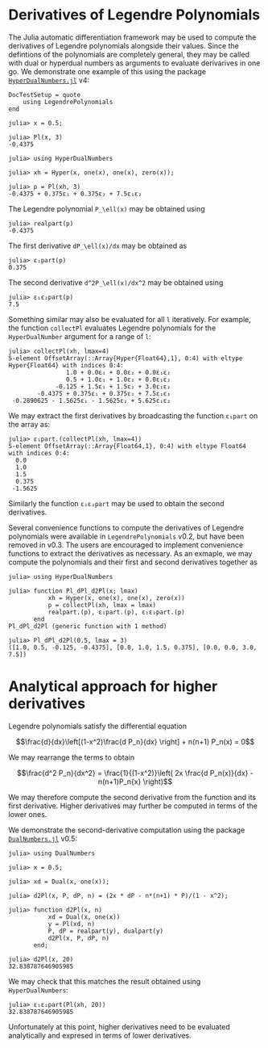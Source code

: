 # Derivatives of Legendre Polynomials

The Julia automatic differentiation framework may be used to compute the derivatives of Legendre polynomials alongside their values. Since the defintions of the polynomials are completely general, they may be called with dual or hyperdual numbers as arguments to evaluate derivarives in one go. 
We demonstrate one example of this using the package [`HyperDualNumbers.jl`](https://github.com/JuliaDiff/HyperDualNumbers.jl) v4:

```@meta
DocTestSetup = quote
	using LegendrePolynomials
end
```

```jldoctest hyperdual
julia> x = 0.5;

julia> Pl(x, 3)
-0.4375

julia> using HyperDualNumbers

julia> xh = Hyper(x, one(x), one(x), zero(x));

julia> p = Pl(xh, 3)
-0.4375 + 0.375ε₁ + 0.375ε₂ + 7.5ε₁ε₂
```

The Legendre polynomial ``P_\ell(x)`` may be obtained using 

```jldoctest hyperdual
julia> realpart(p)
-0.4375
```

The first derivative ``dP_\ell(x)/dx`` may be obtained as 

```jldoctest hyperdual
julia> ε₁part(p)
0.375
```

The second derivative ``d^2P_\ell(x)/dx^2`` may be obtained using 

```jldoctest hyperdual
julia> ε₁ε₂part(p)
7.5
```

Something similar may also be evaluated for all `l` iteratively. For example, the function `collectPl` evaluates Legendre polynomials for the `HyperDualNumber` argument for a range of `l`:

```jldoctest hyperdual
julia> collectPl(xh, lmax=4)
5-element OffsetArray(::Array{Hyper{Float64},1}, 0:4) with eltype Hyper{Float64} with indices 0:4:
                1.0 + 0.0ε₁ + 0.0ε₂ + 0.0ε₁ε₂
                0.5 + 1.0ε₁ + 1.0ε₂ + 0.0ε₁ε₂
             -0.125 + 1.5ε₁ + 1.5ε₂ + 3.0ε₁ε₂
        -0.4375 + 0.375ε₁ + 0.375ε₂ + 7.5ε₁ε₂
 -0.2890625 - 1.5625ε₁ - 1.5625ε₂ + 5.625ε₁ε₂
```

We may extract the first derivatives by broadcasting the function `ε₁part` on the array as:

```jldoctest hyperdual
julia> ε₁part.(collectPl(xh, lmax=4))
5-element OffsetArray(::Array{Float64,1}, 0:4) with eltype Float64 with indices 0:4:
  0.0
  1.0
  1.5
  0.375
 -1.5625
```

Similarly the function `ε₁ε₂part` may be used to obtain the second derivatives. 

Several convenience functions to compute the derivatives of Legendre polynomials were available in `LegendrePolynomials` v0.2, but have been removed in v0.3. The users are encouraged to implement convenience functions to extract the derivatives as necessary. As an exmaple, we may compute the polynomials and their first and second derivatives together as

```jldoctest
julia> using HyperDualNumbers

julia> function Pl_dPl_d2Pl(x; lmax)
           xh = Hyper(x, one(x), one(x), zero(x))
           p = collectPl(xh, lmax = lmax)
           realpart.(p), ε₁part.(p), ε₁ε₂part.(p)
       end
Pl_dPl_d2Pl (generic function with 1 method)

julia> Pl_dPl_d2Pl(0.5, lmax = 3)
([1.0, 0.5, -0.125, -0.4375], [0.0, 1.0, 1.5, 0.375], [0.0, 0.0, 3.0, 7.5])
```

# Analytical approach for higher derivatives

Legendre polynomials satisfy the differential equation 

```math
\frac{d}{dx}\left[(1-x^2)\frac{d P_n}{dx} \right] + n(n+1) P_n(x) = 0
```

We may rearrange the terms to obtain 

```math
\frac{d^2 P_n}{dx^2} = \frac{1}{(1-x^2)}\left( 2x \frac{d P_n(x)}{dx} - n(n+1)P_n{x} \right)
```

We may therefore compute the second derivative from the function and its first derivative. Higher derivatives may further be computed in terms of the lower ones.

We demonstrate the second-derivative computation using the package [`DualNumbers.jl`](https://github.com/JuliaDiff/DualNumbers.jl) v0.5: 

```jldoctest dual
julia> using DualNumbers

julia> x = 0.5;

julia> xd = Dual(x, one(x));

julia> d2Pl(x, P, dP, n) = (2x * dP - n*(n+1) * P)/(1 - x^2);

julia> function d2Pl(x, n)
           xd = Dual(x, one(x))
           y = Pl(xd, n)
           P, dP = realpart(y), dualpart(y)
           d2Pl(x, P, dP, n)
       end;

julia> d2Pl(x, 20)
32.838787646905985
```

We may check that this matches the result obtained using `HyperDualNumbers`:

```jldoctest hyperdual
julia> ε₁ε₂part(Pl(xh, 20))
32.838787646905985
```

Unfortunately at this point, higher derivatives need to be evaluated analytically and expresed in terms of lower derivatives.
